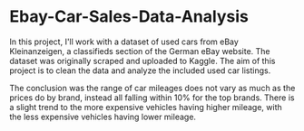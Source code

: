 # Ebay-Car-Sales-Data-Analysis

In this project, I'll work with a dataset of used cars from eBay Kleinanzeigen, a classifieds section of the German eBay website. The dataset was originally scraped and uploaded to Kaggle. The aim of this project is to clean the data and analyze the included used car listings.

The conclusion was the range of car mileages does not vary as much as the prices do by brand, instead all falling within 10% for the top brands. There is a slight trend to the more expensive vehicles having higher mileage, with the less expensive vehicles having lower mileage.
